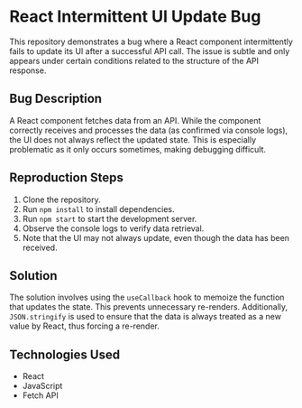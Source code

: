 # React Intermittent UI Update Bug

This repository demonstrates a bug where a React component intermittently fails to update its UI after a successful API call. The issue is subtle and only appears under certain conditions related to the structure of the API response.

## Bug Description

A React component fetches data from an API.  While the component correctly receives and processes the data (as confirmed via console logs), the UI does not always reflect the updated state. This is especially problematic as it only occurs sometimes, making debugging difficult.

## Reproduction Steps

1. Clone the repository.
2. Run `npm install` to install dependencies.
3. Run `npm start` to start the development server.
4. Observe the console logs to verify data retrieval. 
5. Note that the UI may not always update, even though the data has been received.

## Solution
The solution involves using the `useCallback` hook to memoize the function that updates the state. This prevents unnecessary re-renders.  Additionally, `JSON.stringify` is used to ensure that the data is always treated as a new value by React, thus forcing a re-render.

## Technologies Used

* React
* JavaScript
* Fetch API

